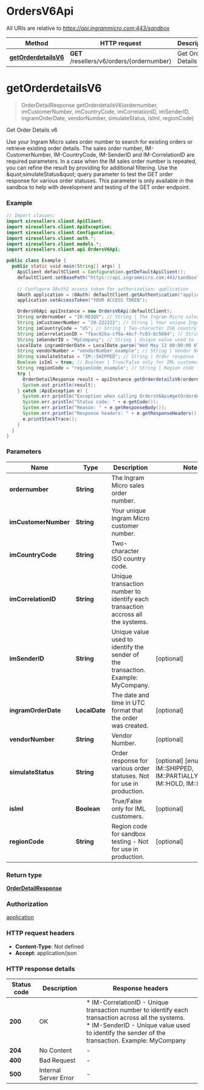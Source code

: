 # OrdersV6Api

All URIs are relative to *https://api.ingrammicro.com:443/sandbox*

| Method | HTTP request | Description |
|------------- | ------------- | -------------|
| [**getOrderdetailsV6**](OrdersV6Api.md#getOrderdetailsV6) | **GET** /resellers/v6/orders/{ordernumber} | Get Order Details v6 |


<a id="getOrderdetailsV6"></a>
# **getOrderdetailsV6**
> OrderDetailResponse getOrderdetailsV6(ordernumber, imCustomerNumber, imCountryCode, imCorrelationID, imSenderID, ingramOrderDate, vendorNumber, simulateStatus, isIml, regionCode)

Get Order Details v6

Use your Ingram Micro sales order number to search for existing orders or retrieve existing order details.  The sales order number, IM-CustomerNumber, IM-CountryCode, IM-SenderID and IM-CorrelationID are required parameters.  In a case when the IM sales order number is repeated, you can refine the result by providing for additional filtering.  Use the \&quot;simulateStatus\&quot; query parameter to test the GET order response for various order statuses. This parameter is only available in the sandbox to help with development and testing of the GET order endpoint.

### Example
```java
// Import classes:
import xiresellers.client.ApiClient;
import xiresellers.client.ApiException;
import xiresellers.client.Configuration;
import xiresellers.client.auth.*;
import xiresellers.client.models.*;
import xiresellers.client.api.OrdersV6Api;

public class Example {
  public static void main(String[] args) {
    ApiClient defaultClient = Configuration.getDefaultApiClient();
    defaultClient.setBasePath("https://api.ingrammicro.com:443/sandbox");
    
    // Configure OAuth2 access token for authorization: application
    OAuth application = (OAuth) defaultClient.getAuthentication("application");
    application.setAccessToken("YOUR ACCESS TOKEN");

    OrdersV6Api apiInstance = new OrdersV6Api(defaultClient);
    String ordernumber = "20-RD3QV"; // String | The Ingram Micro sales order number.
    String imCustomerNumber = "20-222222"; // String | Your unique Ingram Micro customer number.
    String imCountryCode = "US"; // String | Two-character ISO country code.
    String imCorrelationID = "fbac82ba-cf0a-4bcf-fc03-0c5084"; // String | Unique transaction number to identify each transaction accross all the systems.
    String imSenderID = "MyCompany"; // String | Unique value used to identify the sender of the transaction. Example: MyCompany.
    LocalDate ingramOrderDate = LocalDate.parse("Wed May 13 00:00:00 UTC 2020"); // LocalDate | The date and time in UTC format that the order was created.
    String vendorNumber = "vendorNumber_example"; // String | Vendor Number.
    String simulateStatus = "IM::SHIPPED"; // String | Order response for various order statuses. Not for use in production.
    Boolean isIml = true; // Boolean | True/False only for IML customers.
    String regionCode = "regionCode_example"; // String | Region code for sandbox testing - Not for use in production.
    try {
      OrderDetailResponse result = apiInstance.getOrderdetailsV6(ordernumber, imCustomerNumber, imCountryCode, imCorrelationID, imSenderID, ingramOrderDate, vendorNumber, simulateStatus, isIml, regionCode);
      System.out.println(result);
    } catch (ApiException e) {
      System.err.println("Exception when calling OrdersV6Api#getOrderdetailsV6");
      System.err.println("Status code: " + e.getCode());
      System.err.println("Reason: " + e.getResponseBody());
      System.err.println("Response headers: " + e.getResponseHeaders());
      e.printStackTrace();
    }
  }
}
```

### Parameters

| Name | Type | Description  | Notes |
|------------- | ------------- | ------------- | -------------|
| **ordernumber** | **String**| The Ingram Micro sales order number. | |
| **imCustomerNumber** | **String**| Your unique Ingram Micro customer number. | |
| **imCountryCode** | **String**| Two-character ISO country code. | |
| **imCorrelationID** | **String**| Unique transaction number to identify each transaction accross all the systems. | |
| **imSenderID** | **String**| Unique value used to identify the sender of the transaction. Example: MyCompany. | [optional] |
| **ingramOrderDate** | **LocalDate**| The date and time in UTC format that the order was created. | [optional] |
| **vendorNumber** | **String**| Vendor Number. | [optional] |
| **simulateStatus** | **String**| Order response for various order statuses. Not for use in production. | [optional] [enum: IM::SHIPPED, IM::PARTIALLY_SHIPPED, IM::HOLD, IM::INVOICED] |
| **isIml** | **Boolean**| True/False only for IML customers. | [optional] |
| **regionCode** | **String**| Region code for sandbox testing - Not for use in production. | [optional] |

### Return type

[**OrderDetailResponse**](OrderDetailResponse.md)

### Authorization

[application](../README.md#application)

### HTTP request headers

 - **Content-Type**: Not defined
 - **Accept**: application/json

### HTTP response details
| Status code | Description | Response headers |
|-------------|-------------|------------------|
| **200** | OK |  * IM-CorrelationID - Unique transaction number to identify each transaction across all the systems. <br>  * IM-SenderID - Unique value used to identify the sender of the transaction. Example: MyCompany <br>  |
| **204** | No Content |  -  |
| **400** | Bad Request |  -  |
| **500** | Internal Server Error |  -  |


